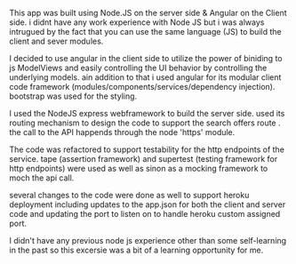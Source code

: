 This app was built using Node.JS on the server side & Angular on the Client side. i didnt have any work experience with 
Node JS but i was always intrugued by the fact that you can use the same language (JS) to build the client and sever modules.

I decided to use angular in the client side to utilize the power of biniding to js ModelViews and easily controlling the
UI behavior by controlling the underlying models. ain addition to that i used angular for its modular client code framework
(modules/components/services/dependency injection). bootstrap was used for the styling.

I used the NodeJS express webframework to build the server side. used its routing mechanism to design the code to support
the search offers route . the call to the API happends through the node 'https' module.

The code was refactored to support testability for the http endpoints of the service. tape (assertion framework) and 
supertest (testing framework for http endpoints) were used as well as sinon as a mocking framework to moch the api call.

several changes to the code were done as well to support heroku deployment including updates to the app.json for both the 
client and server code and updating the port to listen on to handle heroku custom assigned port.

I didn't have any previous node js experience other than some self-learning in the past so this excersie was a bit of a 
learning opportunity for me. 

